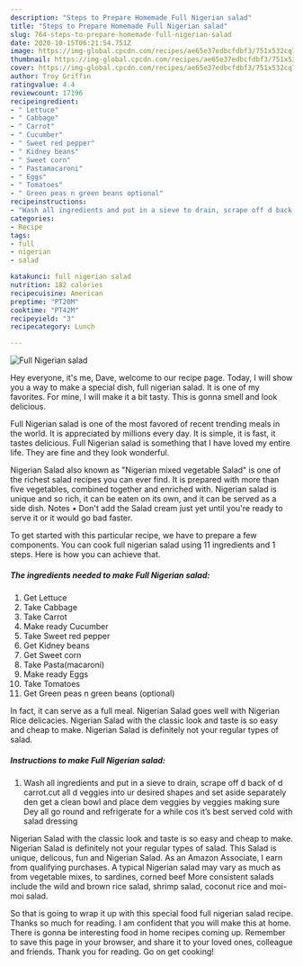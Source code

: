```yaml
---
description: "Steps to Prepare Homemade Full Nigerian salad"
title: "Steps to Prepare Homemade Full Nigerian salad"
slug: 764-steps-to-prepare-homemade-full-nigerian-salad
date: 2020-10-15T06:21:54.751Z
image: https://img-global.cpcdn.com/recipes/ae65e37edbcfdbf3/751x532cq70/full-nigerian-salad-recipe-main-photo.jpg
thumbnail: https://img-global.cpcdn.com/recipes/ae65e37edbcfdbf3/751x532cq70/full-nigerian-salad-recipe-main-photo.jpg
cover: https://img-global.cpcdn.com/recipes/ae65e37edbcfdbf3/751x532cq70/full-nigerian-salad-recipe-main-photo.jpg
author: Troy Griffin
ratingvalue: 4.4
reviewcount: 17196
recipeingredient:
- " Lettuce"
- " Cabbage"
- " Carrot"
- " Cucumber"
- " Sweet red pepper"
- " Kidney beans"
- " Sweet corn"
- " Pastamacaroni"
- " Eggs"
- " Tomatoes"
- " Green peas n green beans optional"
recipeinstructions:
- "Wash all ingredients and put in a sieve to drain, scrape off d back of d carrot.cut all d veggies into ur desired shapes and set aside separately den get a clean bowl and place dem veggies by veggies making sure Dey all go round and refrigerate for a while cos it’s best served cold with salad dressing"
categories:
- Recipe
tags:
- full
- nigerian
- salad

katakunci: full nigerian salad 
nutrition: 182 calories
recipecuisine: American
preptime: "PT20M"
cooktime: "PT42M"
recipeyield: "3"
recipecategory: Lunch

---
```



![Full Nigerian salad](https://img-global.cpcdn.com/recipes/ae65e37edbcfdbf3/751x532cq70/full-nigerian-salad-recipe-main-photo.jpg)

Hey everyone, it's me, Dave, welcome to our recipe page. Today, I will show you a way to make a special dish, full nigerian salad. It is one of my favorites. For mine, I will make it a bit tasty. This is gonna smell and look delicious.

Full Nigerian salad is one of the most favored of recent trending meals in the world. It is appreciated by millions every day. It is simple, it is fast, it tastes delicious. Full Nigerian salad is something that I have loved my entire life. They are fine and they look wonderful.

Nigerian Salad also known as &#34;Nigerian mixed vegetable Salad&#34; is one of the richest salad recipes you can ever find. It is prepared with more than five vegetables, combined together and enriched with. Nigerian salad is unique and so rich, it can be eaten on its own, and it can be served as a side dish. Notes • Don&#39;t add the Salad cream just yet until you&#39;re ready to serve it or it would go bad faster.


To get started with this particular recipe, we have to prepare a few components. You can cook full nigerian salad using 11 ingredients and 1 steps. Here is how you can achieve that.

<!--inarticleads1-->

##### The ingredients needed to make Full Nigerian salad:

1. Get  Lettuce
1. Take  Cabbage
1. Take  Carrot
1. Make ready  Cucumber
1. Take  Sweet red pepper
1. Get  Kidney beans
1. Get  Sweet corn
1. Take  Pasta(macaroni)
1. Make ready  Eggs
1. Take  Tomatoes
1. Get  Green peas n green beans (optional)


In fact, it can serve as a full meal. Nigerian Salad goes well with Nigerian Rice delicacies. Nigerian Salad with the classic look and taste is so easy and cheap to make. Nigerian Salad is definitely not your regular types of salad. 

<!--inarticleads2-->

##### Instructions to make Full Nigerian salad:

1. Wash all ingredients and put in a sieve to drain, scrape off d back of d carrot.cut all d veggies into ur desired shapes and set aside separately den get a clean bowl and place dem veggies by veggies making sure Dey all go round and refrigerate for a while cos it’s best served cold with salad dressing


Nigerian Salad with the classic look and taste is so easy and cheap to make. Nigerian Salad is definitely not your regular types of salad. This Salad is unique, delicous, fun and Nigerian Salad. As an Amazon Associate, I earn from qualifying purchases. A typical Nigerian salad may vary as much as from vegetable mixes, to sardines, corned beef More consistent salads include the wild and brown rice salad, shrimp salad, coconut rice and moi-moi salad. 

So that is going to wrap it up with this special food full nigerian salad recipe. Thanks so much for reading. I am confident that you will make this at home. There is gonna be interesting food in home recipes coming up. Remember to save this page in your browser, and share it to your loved ones, colleague and friends. Thank you for reading. Go on get cooking!
